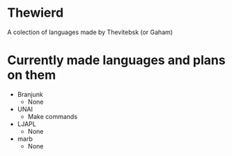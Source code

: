 # Thewierd
A colection of languages made by Thevitebsk (or Gaham)
# Currently made languages and plans on them
* Branjunk
  * None
* UNAI
  * Make commands
* LJAPL
  * None
* marb
   * None
